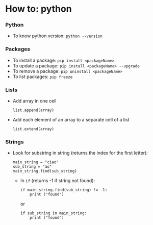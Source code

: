 # How to: python  

### Python 
- To know python version: `python --version`


### Packages  

- To install a package: `pip install <packageName>`  
- To update a package: `pip install <packageName> --upgrade`  
- To remove a package: `pip uninstall <packageName>`
- To list packages: `pip freeze`  

### Lists

- Add array in one cell  
  ```
  list.append(array)
  ```

- Add each element of an array to a separate cell of a list  
  ```
  list.extend(array)
  ```

### Strings  
- Look for substring in string (returns the index for the first letter):  
    ```
    main_string = "ciao"
    sub_string = "ao"
    main_string.find(sub_string)
    ```
  - In `if` (returns -1 if string not found): 
    ```
    if main_string.find(sub_string) != -1:
        print ("found")
    ```
    or
    ```
    if sub_string in main_string:
        print ("found")
    ```
